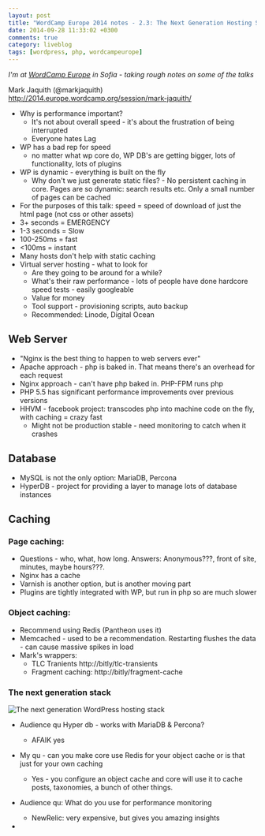 ```yaml
---
layout: post
title: "WordCamp Europe 2014 notes - 2.3: The Next Generation Hosting Stack"
date: 2014-09-28 11:33:02 +0300
comments: true
category: liveblog
tags: [wordpress, php, wordcampeurope]
---
```


_I'm at [WordCamp Europe](http://2014.europe.wordcamp.org/) in Sofia - taking rough notes on some of the talks_

Mark Jaquith (@markjaquith) http://2014.europe.wordcamp.org/session/mark-jaquith/

* Why is performance important?
  * It's not about overall speed - it's about the frustration of being interrupted
  * Everyone hates Lag
* WP has a bad rep for speed
  * no matter what wp core do, WP DB's are getting bigger, lots of functionality, lots of plugins
* WP is dynamic - everything is built on the fly
  * Why don't we just generate static files? - No persistent caching in core. Pages are so dynamic: search results etc. Only a small number of pages can be cached
* For the purposes of this talk: speed = speed of download of just the html page (not css or other assets)
* 3+ seconds = EMERGENCY
* 1-3 seconds = Slow
* 100-250ms = fast
* <100ms = instant
* Many hosts don't help with static caching
* Virtual server hosting - what to look for
  * Are they going to be around for a while?
  * What's their raw performance - lots of people have done hardcore speed tests - easily googleable
  * Value for money
  * Tool support - provisioning scripts, auto backup
  * Recommended: Linode, Digital Ocean

## Web Server

* "Nginx is the best thing to happen to web servers ever"
* Apache approach - php is baked in. That means there's an overhead for each request
* Nginx approach - can't have php baked in. PHP-FPM runs php
* PHP 5.5 has significant performance improvements over previous versions
* HHVM - facebook project: transcodes php into machine code on the fly, with caching = crazy fast
  * Might not be production stable - need monitoring to catch when it crashes

## Database

* MySQL is not the only option: MariaDB, Percona
* HyperDB - project for providing a layer to manage lots of database instances

## Caching

### Page caching:

* Questions - who, what, how long. Answers: Anonymous???, front of site, minutes, maybe hours???.
* Nginx has a cache
* Varnish is another option, but is another moving part
* Plugins are tightly integrated with WP, but run in php so are much slower

### Object caching:
* Recommend using Redis (Pantheon uses it)
* Memcached - used to be a recommendation. Restarting flushes the data - can cause massive spikes in load
* Mark's wrappers:
  * TLC Tranients http://bitly/tlc-transients
  * Fragment caching: http://bitly/fragment-cache

### The next generation stack
![The next generation WordPress hosting stack](https://pbs.twimg.com/media/Bym-26pCcAAyPVd.jpg:large)

* Audience qu Hyper db - works with MariaDB & Percona?
  * AFAIK yes

* My qu - can you make core use Redis for your object cache or is that just for your own caching
  * Yes - you configure an object cache and core will use it to cache posts, taxonomies, a bunch of other things.

* Audience qu: What do you use for performance monitoring
  * NewRelic: very expensive, but gives you amazing insights

*
